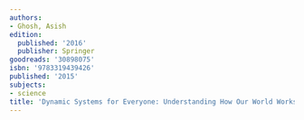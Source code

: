 ```yaml
---
authors:
- Ghosh, Asish
edition:
  published: '2016'
  publisher: Springer
goodreads: '30898075'
isbn: '9783319439426'
published: '2015'
subjects:
- science
title: 'Dynamic Systems for Everyone: Understanding How Our World Works'
---
```


